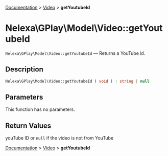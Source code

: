 [Documentation](../../README.md) > [Video](README.md) > **getYoutubeId**

# Nelexa\GPlay\Model\Video::getYoutubeId
`Nelexa\GPlay\Model\Video::getYoutubeId` — Returns a YouTube id.

## Description
```php
Nelexa\GPlay\Model\Video::getYoutubeId ( void ) : string | null
```

## Parameters
This function has no parameters.

## Return Values
youTube ID or `null` if the video is not from YouTube

[Documentation](../../README.md) > [Video](README.md) > **getYoutubeId**
